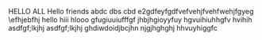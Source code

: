 HELLO ALL 
Hello friends 
abdc dbs cbd
e2gdfeyfgdfvefvehjfvehfwehjfgyeg
\efhjebfhj
hello
hiii
hlooo
gfugiuuiufffgf
jhbjhgioyyfuy
hgvuihiuhhgfv
hvihih
asdfgf;lkjhj
asdfgf;lkjhj
ghdiwdoidjbcjhn
njgjhghghj
hhvuyhiggfc



